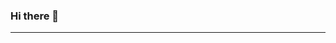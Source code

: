 ### Hi there 👋

<!--
**zachamida/zachamida** is a ✨ _special_ ✨ repository because its `README.md` (this file) appears on your GitHub profile.

- 🔭 I’m currently working on time-series forecasting 
- 📫 How to reach me: zac.hamida@gmail.com
-->


---
